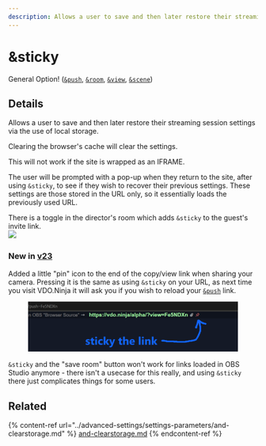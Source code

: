 ```yaml
---
description: Allows a user to save and then later restore their streaming session settings
---
```


# \&sticky

General Option! ([`&push`](../source-settings/push.md), [`&room`](room.md), [`&view`](../advanced-settings/view-parameters/view.md), [`&scene`](../advanced-settings/view-parameters/scene.md))

## Details

Allows a user to save and then later restore their streaming session settings via the use of local storage.

Clearing the browser's cache will clear the settings.

This will not work if the site is wrapped as an IFRAME.

The user will be prompted with a pop-up when they return to the site, after using `&sticky`, to see if they wish to recover their previous settings. These settings are those stored in the URL only, so it essentially loads the previously used URL.

There is a toggle in the director's room which adds `&sticky` to the guest's invite link.\
![](<../.gitbook/assets/image (94) (2).png>)

### New in [v23](../releases/v23.md)

Added a little "pin" icon to the end of the copy/view link when sharing your camera. Pressing it is the same as using `&sticky` on your URL, as next time you visit VDO.Ninja it will ask you if you wish to reload your [`&push`](../source-settings/push.md) link.

<figure><img src="../.gitbook/assets/image (8) (1) (2).png" alt=""><figcaption></figcaption></figure>

`&sticky` and the "save room" button won't work for links loaded in OBS Studio anymore - there isn't a usecase for this really, and using `&sticky` there just complicates things for some users.

## Related

{% content-ref url="../advanced-settings/settings-parameters/and-clearstorage.md" %}
[and-clearstorage.md](../advanced-settings/settings-parameters/and-clearstorage.md)
{% endcontent-ref %}
